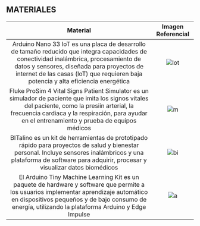 
## MATERIALES

| Material   | Imagen Referencial  |
|:-------------: |:---------------:| 
| Arduino Nano 33 loT es una placa de desarrollo de tamaño reducido que integra capacidades de conectividad inalámbrica, procesamiento de datos y sensores, diseñada para proyectos de internet de las casas (loT) que requieren baja potencia y alta eficiencia energética          | ![lot](https://cdn.shopify.com/s/files/1/0506/1689/3647/products/ABX00027_03.front_860x645.jpg?v=1626445295)          |
| Fluke ProSim 4 Vital Signs Patient Simulator es un simulador de paciente que imita los signos vitales del paciente, como la presiín arterial, la frecuencia cardiaca y la respiración, para ayudar en el entrenamiento y prueba de equipos médicos          | ![m](https://www.flukebiomedical.com/sites/default/files/styles/slideshow_image/public/prosim4front_0.png)          |
| BITalino es un kit de herramientas de prototipado rápido para proyectos de salud y bienestar personal. Incluye sensores inalámbricos y una plataforma de software para adquirir, procesar y visualizar datos biomédicos          | ![bi](https://cdn.sparkfun.com//assets/parts/1/1/8/2/8/14022-01a.jpg)          |
| El Arduino Tiny Machine Learning Kit es un paquete de hardware y software que permite a los usuarios implementar aprendizaje automático en dispositivos pequeños y de bajo consumo de energía, utilizando la plataforma Arduino y Edge Impulse          | ![a](https://www.aprendercreando.com.pe/wp-content/uploads/2021/04/AKX00028_00.default.jpg)         |

